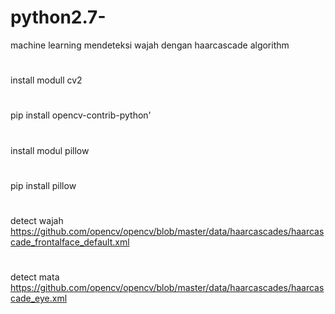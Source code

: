 # python2.7-
machine learning mendeteksi wajah dengan haarcascade algorithm
#
install modull cv2
#
pip install opencv-contrib-python'
#
install modul pillow
#
pip install pillow
# 
detect wajah https://github.com/opencv/opencv/blob/master/data/haarcascades/haarcascade_frontalface_default.xml
# 
detect mata https://github.com/opencv/opencv/blob/master/data/haarcascades/haarcascade_eye.xml
